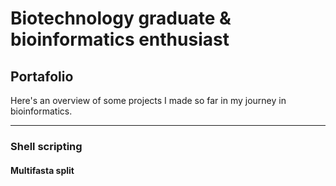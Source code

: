 # Biotechnology graduate & bioinformatics enthusiast

## Portafolio

Here's an overview of some projects I made so far in my journey in bioinformatics.

---

### Shell scripting

#### Multifasta split